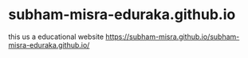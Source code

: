 # subham-misra-eduraka.github.io
this us a educational website
https://subham-misra.github.io/subham-misra-eduraka.github.io/
